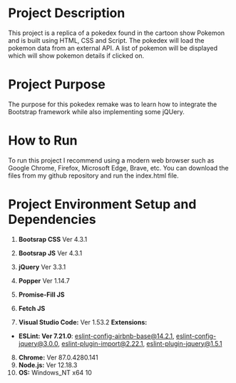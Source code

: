 # Project Description

This project is a replica of a pokedex found in the cartoon show Pokemon and is built using HTML, CSS and 
Script. The pokedex will load the pokemon data from an external API. A list of pokemon will be displayed which will show pokemon details if clicked on.

# Project Purpose

The purpose for this pokedex remake was to learn how to integrate the Bootstrap framework while also implementing some jQUery.

# How to Run

To run this project I recommend using a modern web browser such as Google Chrome, Firefox, Microsoft Edge, Brave, etc. You can download the files from my github repository and run the index.html file.

# Project Environment Setup and Dependencies

1. **Bootsrap CSS** Ver 4.3.1
2. **Bootsrap JS** Ver 4.3.1
3. **jQuery** Ver 3.3.1
4. **Popper** Ver 1.14.7
5. **Promise-Fill JS**
6. **Fetch JS**

7. **Visual Studio Code:** Ver 1.53.2
  **Extensions:**
  
  - **ESLint: Ver 7.21.0**: eslint-config-airbnb-base@14.2.1, eslint-config-jquery@3.0.0, eslint-plugin-import@2.22.1, eslint-plugin-jquery@1.5.1

8. **Chrome:** Ver 87.0.4280.141
9. **Node.js:** Ver 12.18.3
10. **OS:** Windows_NT x64 10
